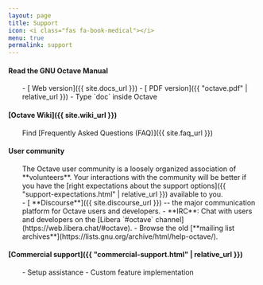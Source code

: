 ```yaml
---
layout: page
title: Support
icon: <i class="fas fa-book-medical"></i>
menu: true
permalink: support
---
```


#### <i class="fas fa-book"></i> Read the **GNU Octave Manual**

<div style="margin-left: 2em;" markdown="1">
- [<i class="fas fa-globe-americas"></i> Web version]({{ site.docs_url }})
- [<i class="fas fa-file-pdf"></i> PDF version]({{ "octave.pdf" | relative_url }})
- Type `doc` inside Octave
</div>


#### <i class="fab fa-wikipedia-w"></i> [Octave Wiki]({{ site.wiki_url }})

<div style="margin-left: 2em;" markdown="1">
Find [Frequently Asked Questions (FAQ)]({{ site.faq_url }})
</div>

#### <i class="fas fa-users"></i> User community

<div style="margin-left: 2em;" markdown="1">
The Octave user community is a loosely organized association of **volunteers**.
Your interactions with the community will be better if you have the
[right expectations about the support options]({{ "support-expectations.html" | relative_url }})
available to you.
</div>

<div style="margin-left: 2em;" markdown="1">
- [<i class="fab fa-discourse"></i> **Discourse**]({{ site.discourse_url }}) --
  the major communication platform for Octave users and developers.
- <i class="far fa-comments"></i> **IRC**: Chat with users and developers on the
  [Libera `#octave` channel](https://web.libera.chat/#octave).
- <i class="far fa-envelope"></i> Browse the old
  [**mailing list archives**](https://lists.gnu.org/archive/html/help-octave/).
</div>


#### <i class="fas fa-comment-dollar"></i> [Commercial support]({{ "commercial-support.html" | relative_url }})

<div style="margin-left: 2em;" markdown="1">
- Setup assistance
- Custom feature implementation
</div>
